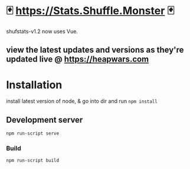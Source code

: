 # 🃏 https://Stats.Shuffle.Monster 🃏 
shufstats-v1.2 now uses Vue.

view the latest updates and versions as they're updated live @ https://heapwars.com
----------------------------------------


# Installation

install latest version of node,
& go into dir and run `npm install`


## Development server

`npm run-script serve`

### Build

`npm run-script build`
